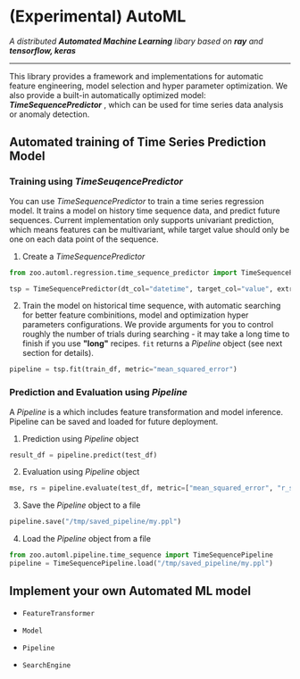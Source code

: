 # (Experimental) AutoML
_A distributed **Automated Machine Learning** libary based on **ray** and **tensorflow, keras**_

---

This library provides a framework and implementations for automatic feature engineering, model selection and hyper parameter optimization. We also provide a built-in automatically optimized model: _**TimeSequencePredictor**_ , which can be used for time series data analysis or anomaly detection. 


## Automated training of Time Series Prediction Model 

### Training using _TimeSeuqencePredictor_

You can use _TimeSequencePredictor_ to train a time series regression model. It trains a model on history time sequence data, and predict future sequences. Current implementation only supports univariant prediction, which means features can be multivariant, while target value should only be one on each data point of the sequence.  

 1. Create a _TimeSequencePredictor_
```python
from zoo.automl.regression.time_sequence_predictor import TimeSequencePredictor

tsp = TimeSequencePredictor(dt_col="datetime", target_col="value", extra_features_col=None, future_seq_len=1)
```
 2. Train the model on historical time sequence, with automatic searching for better feature combinitions, model and optimization hyper parameters configurations. We provide arguments for you to control roughly the number of trials during searching - it may take a long time to finish if you use **"long"** recipes. ```fit``` returns a _Pipeline_ object (see next section for details).
```python
pipeline = tsp.fit(train_df, metric="mean_squared_error")
```

### Prediction and Evaluation using _Pipeline_ 
A _Pipeline_ is a  which includes feature transformation and model inference. Pipeline can be saved and loaded for future deployment.     
 1. Prediction using _Pipeline_ object 
 ```python
 result_df = pipeline.predict(test_df)
 ```
 2. Evaluation using _Pipeline_ object
 ```python
 mse, rs = pipeline.evaluate(test_df, metric=["mean_squared_error", "r_square"])
 ```
 3. Save the _Pipeline_ object to a file
 ```python
 pipeline.save("/tmp/saved_pipeline/my.ppl")
 ```
 4. Load the _Pipeline_ object from a file
 ```python
 from zoo.automl.pipeline.time_sequence import TimeSequencePipeline
 pipeline = TimeSequencePipeline.load("/tmp/saved_pipeline/my.ppl")
 ```

## Implement your own Automated ML model

- ```FeatureTransformer```

- ```Model```

- ```Pipeline```

- ```SearchEngine```
